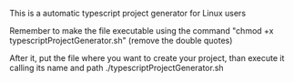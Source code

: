 This is a automatic typescript project generator for Linux users

Remember to make the file executable using the command "chmod +x typescriptProjectGenerator.sh" (remove the double quotes)

After it, put the file where you want to create your project, than execute it calling its name and path 
./typescriptProjectGenerator.sh